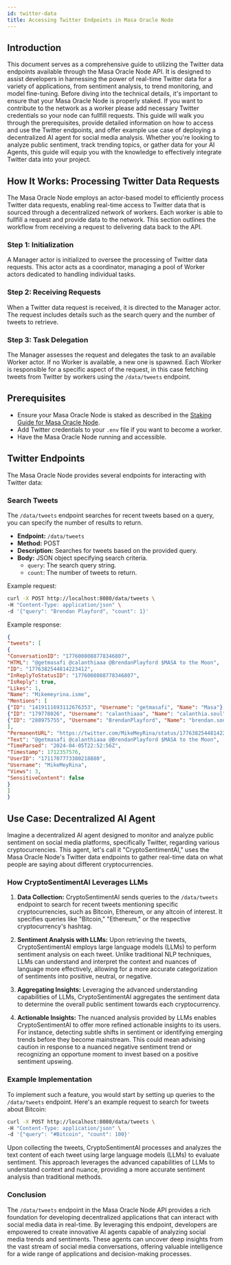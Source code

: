 ```yaml
---
id: twitter-data
title: Accessing Twitter Endpoints in Masa Oracle Node
---
```


## Introduction

This document serves as a comprehensive guide to utilizing the Twitter data endpoints available through the Masa Oracle Node API. It is designed to assist developers in harnessing the power of real-time Twitter data for a variety of applications, from sentiment analysis, to trend monitoring, and model fine-tuning. Before diving into the technical details, it's important to ensure that your Masa Oracle Node is properly staked. If you want to contribute to the network as a worker please add necessary Twitter credentials so your node can fullfill requests. This guide will walk you through the prerequisites, provide detailed information on how to access and use the Twitter endpoints, and offer example use case of deploying a decentralized AI agent for social media analysis. Whether you're looking to analyze public sentiment, track trending topics, or gather data for your AI Agents, this guide will equip you with the knowledge to effectively integrate Twitter data into your project.

## How It Works: Processing Twitter Data Requests

The Masa Oracle Node employs an actor-based model to efficiently process Twitter data requests, enabling real-time access to Twitter data that is sourced through a decentralized network of workers. Each worker is able to fullfill a request and provide data to the network. This section outlines the workflow from receiving a request to delivering data back to the API.

### Step 1: Initialization
A Manager actor is initialized to oversee the processing of Twitter data requests. This actor acts as a coordinator, managing a pool of Worker actors dedicated to handling individual tasks.

### Step 2: Receiving Requests
When a Twitter data request is received, it is directed to the Manager actor. The request includes details such as the search query and the number of tweets to retrieve.

### Step 3: Task Delegation
The Manager assesses the request and delegates the task to an available Worker actor. If no Worker is available, a new one is spawned. Each Worker is responsible for a specific aspect of the request, in this case fetching tweets from Twitter by workers using the `/data/tweets` endpoint.

## Prerequisites

- Ensure your Masa Oracle Node is staked as described in the [Staking Guide for Masa Oracle Node](staking-guide.md).
- Add Twitter credentials to your `.env` file if you want to become a worker.
- Have the Masa Oracle Node running and accessible.

## Twitter Endpoints

The Masa Oracle Node provides several endpoints for interacting with Twitter data:

### Search Tweets

The `/data/tweets` endpoint searches for recent tweets based on a query, you can specify the number of results to return.

- **Endpoint:** `/data/tweets`
- **Method:** POST
- **Description:** Searches for tweets based on the provided query.
- **Body:** JSON object specifying search criteria.
  - `query`: The search query string.
  - `count`: The number of tweets to return.

Example request:
```bash
curl -X POST http://localhost:8080/data/tweets \
-H "Content-Type: application/json" \
-d '{"query": "Brendan Playford", "count": 1}'
```
Example response:
```json
{
"tweets": [
{
"ConversationID": "1776008088778346807",
"HTML": "@getmasafi @calanthiaaa @BrendanPlayford $MASA to the Moon",
"ID": "1776382544814223412",
"InReplyToStatusID": "1776008088778346807",
"IsReply": true,
"Likes": 1,
"Name": "Mikemeyrina.isme",
"Mentions": [
{"ID": "1419111693112676353", "Username": "getmasafi", "Name": "Masa"},
{"ID": "179778026", "Username": "calanthiaaa", "Name": "calanthia.soul"},
{"ID": "288975755", "Username": "BrendanPlayford", "Name": "brendan.soul"}
],
"PermanentURL": "https://twitter.com/MikeMeyRina/status/1776382544814223412",
"Text": "@getmasafi @calanthiaaa @BrendanPlayford $MASA to the Moon",
"TimeParsed": "2024-04-05T22:52:56Z",
"Timestamp": 1712357576,
"UserID": "1711707773380218880",
"Username": "MikeMeyRina",
"Views": 3,
"SensitiveContent": false
}
]
}
```
## Use Case: Decentralized AI Agent

Imagine a decentralized AI agent designed to monitor and analyze public sentiment on social media platforms, specifically Twitter, regarding various cryptocurrencies. This agent, let's call it "CryptoSentimentAI," uses the Masa Oracle Node's Twitter data endpoints to gather real-time data on what people are saying about different cryptocurrencies.

### How CryptoSentimentAI Leverages LLMs

1. **Data Collection:** CryptoSentimentAI sends queries to the `/data/tweets` endpoint to search for recent tweets mentioning specific cryptocurrencies, such as Bitcoin, Ethereum, or any altcoin of interest. It specifies queries like "Bitcoin," "Ethereum," or the respective cryptocurrency's hashtag.

2. **Sentiment Analysis with LLMs:** Upon retrieving the tweets, CryptoSentimentAI employs large language models (LLMs) to perform sentiment analysis on each tweet. Unlike traditional NLP techniques, LLMs can understand and interpret the context and nuances of language more effectively, allowing for a more accurate categorization of sentiments into positive, neutral, or negative.

3. **Aggregating Insights:** Leveraging the advanced understanding capabilities of LLMs, CryptoSentimentAI aggregates the sentiment data to determine the overall public sentiment towards each cryptocurrency.

4. **Actionable Insights:** The nuanced analysis provided by LLMs enables CryptoSentimentAI to offer more refined actionable insights to its users. For instance, detecting subtle shifts in sentiment or identifying emerging trends before they become mainstream. This could mean advising caution in response to a nuanced negative sentiment trend or recognizing an opportune moment to invest based on a positive sentiment upswing.

### Example Implementation

To implement such a feature, you would start by setting up queries to the `/data/tweets` endpoint. Here's an example request to search for tweets about Bitcoin:
```bash
curl -X POST http://localhost:8080/data/tweets \
-H "Content-Type: application/json" \
-d '{"query": "#Bitcoin", "count": 100}'
```
Upon collecting the tweets, CryptoSentimentAI processes and analyzes the text content of each tweet using large language models (LLMs) to evaluate sentiment. This approach leverages the advanced capabilities of LLMs to understand context and nuance, providing a more accurate sentiment analysis than traditional methods.

### Conclusion

The `/data/tweets` endpoint in the Masa Oracle Node API provides a rich foundation for developing decentralized applications that can interact with social media data in real-time. By leveraging this endpoint, developers are empowered to create innovative AI agents capable of analyzing social media trends and sentiments. These agents can uncover deep insights from the vast stream of social media conversations, offering valuable intelligence for a wide range of applications and decision-making processes.
